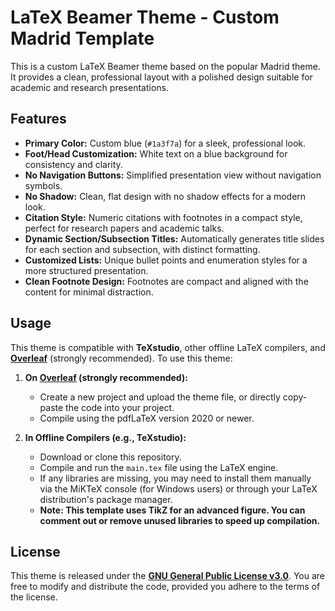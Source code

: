 # LaTeX Beamer Theme - Custom Madrid Template

This is a custom LaTeX Beamer theme based on the popular Madrid theme. It provides a clean, professional layout with a polished design suitable for academic and research presentations.

## Features
- **Primary Color:** Custom blue (`#1a3f7a`) for a sleek, professional look.
- **Foot/Head Customization:** White text on a blue background for consistency and clarity.
- **No Navigation Buttons:** Simplified presentation view without navigation symbols.
- **No Shadow:** Clean, flat design with no shadow effects for a modern look.
- **Citation Style:** Numeric citations with footnotes in a compact style, perfect for research papers and academic talks.
- **Dynamic Section/Subsection Titles:** Automatically generates title slides for each section and subsection, with distinct formatting.
- **Customized Lists:** Unique bullet points and enumeration styles for a more structured presentation.
- **Clean Footnote Design:** Footnotes are compact and aligned with the content for minimal distraction.

## Usage
This theme is compatible with **TeXstudio**, other offline LaTeX compilers, and **[Overleaf](https://www.overleaf.com/)** (strongly recommended). To use this theme:

1. **On [Overleaf](https://www.overleaf.com/) (strongly recommended):**
   - Create a new project and upload the theme file, or directly copy-paste the code into your project.
   - Compile using the pdfLaTeX version 2020 or newer. 
   
2. **In Offline Compilers (e.g., TeXstudio):**
   - Download or clone this repository.
   - Compile and run the `main.tex` file using the LaTeX engine.
   - If any libraries are missing, you may need to install them manually via the MiKTeX console (for Windows users) or through your LaTeX distribution's package manager.
   - **Note: This template uses TikZ for an advanced figure. You can comment out or remove unused libraries to speed up compilation.**

## License
This theme is released under the [**GNU General Public License v3.0**](LICENSE). You are free to modify and distribute the code, provided you adhere to the terms of the license.

